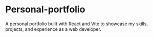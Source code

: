 # Personal-portfolio
A personal portfolio built with React and Vite to showcase my skills, projects, and experience as a web developer.
